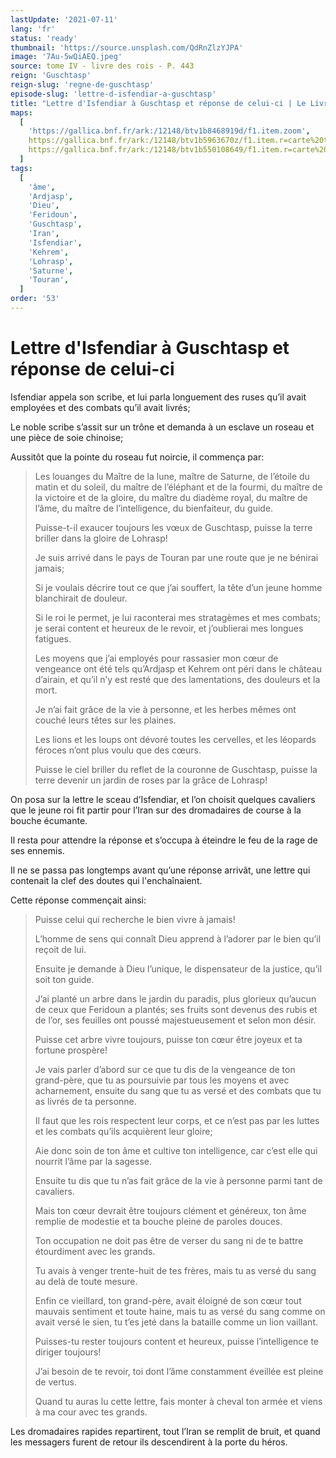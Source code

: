 ```yaml
---
lastUpdate: '2021-07-11'
lang: 'fr'
status: 'ready'
thumbnail: 'https://source.unsplash.com/QdRnZlzYJPA'
image: '7Au-5wQiAEQ.jpeg'
source: tome IV - livre des rois - P. 443
reign: 'Guschtasp'
reign-slug: 'regne-de-guschtasp'
episode-slug: 'lettre-d-isfendiar-a-guschtasp'
title: "Lettre d'Isfendiar à Guschtasp et réponse de celui-ci | Le Livre des Rois | Shâhnâmeh"
maps:
  [
    'https://gallica.bnf.fr/ark:/12148/btv1b8468919d/f1.item.zoom',
    https://gallica.bnf.fr/ark:/12148/btv1b5963670z/f1.item.r=carte%20touran.zoom,
    https://gallica.bnf.fr/ark:/12148/btv1b550108649/f1.item.r=carte%20touran.zoom,
  ]
tags:
  [
    'âme',
    'Ardjasp',
    'Dieu',
    'Feridoun',
    'Guschtasp',
    'Iran',
    'Isfendiar',
    'Kehrem',
    'Lohrasp',
    'Saturne',
    'Touran',
  ]
order: '53'
---
```


<!-- LTeX: language=fr -->

# Lettre d'Isfendiar à Guschtasp et réponse de celui-ci

Isfendiar appela son scribe, et lui parla longuement des ruses qu’il avait employées et des combats qu’il avait livrés;

Le noble scribe s’assit sur un trône et demanda à un esclave un roseau et une pièce de soie chinoise;

Aussitôt que la pointe du roseau fut noircie, il commença par:

> Les louanges du Maître de la lune, maître de Saturne, de l’étoile du matin et du soleil, du maître de l’éléphant et de la fourmi, du maître de la victoire et de la gloire, du maître du diadème royal, du maître de l’âme, du maître de l’intelligence, du bienfaiteur, du guide.
>
> Puisse-t-il exaucer toujours les vœux de Guschtasp, puisse la terre briller dans la gloire de Lohrasp!
>
> Je suis arrivé dans le pays de Touran par une route que je ne bénirai jamais;
>
> Si je voulais décrire tout ce que j’ai souffert, la tête d’un jeune homme blanchirait de douleur.
>
> Si le roi le permet, je lui raconterai mes stratagèmes et mes combats; je serai content et heureux de le revoir, et j’oublierai mes longues fatigues.
>
> Les moyens que j’ai employés pour rassasier mon cœur de vengeance ont été tels qu’Ardjasp et Kehrem ont péri dans le château d’airain, et qu’il n’y est resté que des lamentations, des douleurs et la mort.
>
> Je n’ai fait grâce de la vie à personne, et les herbes mêmes ont couché leurs têtes sur les plaines.
>
> Les lions et les loups ont dévoré toutes les cervelles, et les léopards féroces n’ont plus voulu que des cœurs.
>
> Puisse le ciel briller du reflet de la couronne de Guschtasp, puisse la terre devenir un jardin de roses par la grâce de Lohrasp!

On posa sur la lettre le sceau d’Isfendiar, et l’on choisit quelques cavaliers que le jeune roi fit partir pour l’Iran sur des dromadaires de course à la bouche écumante.

Il resta pour attendre la réponse et s’occupa à éteindre le feu de la rage de ses ennemis.

Il ne se passa pas longtemps avant qu’une réponse arrivât, une lettre qui contenait la clef des doutes qui l'enchaînaient.

Cette réponse commençait ainsi:

> Puisse celui qui recherche le bien vivre à jamais!
>
> L’homme de sens qui connaît Dieu apprend à l’adorer par le bien qu’il reçoit de lui.
>
> Ensuite je demande à Dieu l’unique, le dispensateur de la justice, qu’il soit ton guide.
>
> J’ai planté un arbre dans le jardin du paradis, plus glorieux qu’aucun de ceux que Feridoun a plantés; ses fruits sont devenus des rubis et de l’or, ses feuilles ont poussé majestueusement et selon mon désir.
>
> Puisse cet arbre vivre toujours, puisse ton cœur être joyeux et ta fortune prospère!
>
> Je vais parler d’abord sur ce que tu dis de la vengeance de ton grand-père, que tu as poursuivie par tous les moyens et avec acharnement, ensuite du sang que tu as versé et des combats que tu as livrés de ta personne.
>
> Il faut que les rois respectent leur corps, et ce n’est pas par les luttes et les combats qu’ils acquièrent leur gloire;
>
> Aie donc soin de ton âme et cultive ton intelligence, car c’est elle qui nourrit l’âme par la sagesse.
>
> Ensuite tu dis que tu n’as fait grâce de la vie à personne parmi tant de cavaliers.
>
> Mais ton cœur devrait être toujours clément et généreux, ton âme remplie de modestie et ta bouche pleine de paroles douces.
>
> Ton occupation ne doit pas être de verser du sang ni de te battre étourdiment avec les grands.
>
> Tu avais à venger trente-huit de tes frères, mais tu as versé du sang au delà de toute mesure.
>
> Enfin ce vieillard, ton grand-père, avait éloigné de son cœur tout mauvais sentiment et toute haine, mais tu as versé du sang comme on avait versé le sien, tu t’es jeté dans la bataille comme un lion vaillant.
>
> Puisses-tu rester toujours content et heureux, puisse l’intelligence te diriger toujours!
>
> J’ai besoin de te revoir, toi dont l’âme constamment éveillée est pleine de vertus.
>
> Quand tu auras lu cette lettre, fais monter à cheval ton armée et viens à ma cour avec tes grands.

Les dromadaires rapides repartirent, tout l’Iran se remplit de bruit, et quand les messagers furent de retour ils descendirent à la porte du héros.
